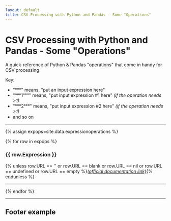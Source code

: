 ```yaml
---
layout: default
title: CSV Processing with Python and Pandas - Some "Operations"
---
```


# CSV Processing with Python and Pandas - Some "Operations"

A quick-reference of Python & Pandas "operations" that come in handy for CSV processing

Key:
* "°°°" means, "put an input expression here"
* "°°°1°°°" means, "put input expression #1 here" _(if the operation needs >1)_
* "°°°2°°°" means, "put input expression #2 here" _(if the operation needs >1)_
* and so on


---

{% assign expops=site.data.expressionoperations %}

{% for row in expops %}

### {{ row.Expression }}

{% unless row.URL == '' or row.URL == blank or row.URL == nil or row.URL == undefined or row.URL == empty %}<a href="{{ row.URL }}" target="_blank"><i>(official documentation link)</i></a>{% endunless %}

---

{% endfor %}

---

## Footer example
